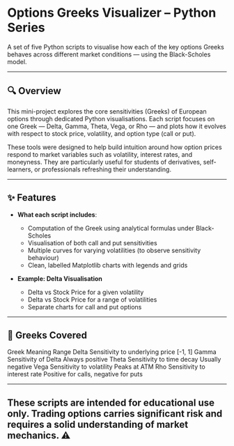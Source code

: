 # Options Greeks Visualizer – Python Series

A set of five Python scripts to visualise how each of the key options Greeks behaves across different market conditions — using the Black-Scholes model.

---

## 🔍 Overview

This mini-project explores the core sensitivities (Greeks) of European options through dedicated Python visualisations. Each script focuses on one Greek — Delta, Gamma, Theta, Vega, or Rho — and plots how it evolves with respect to stock price, volatility, and option type (call or put).

These tools were designed to help build intuition around how option prices respond to market variables such as volatility, interest rates, and moneyness. They are particularly useful for students of derivatives, self-learners, or professionals refreshing their understanding.

---

## ✨ Features
- **What each script includes**:
  - Computation of the Greek using analytical formulas under Black-Scholes
  - Visualisation of both call and put sensitivities
  - Multiple curves for varying volatilities (to observe sensitivity behaviour)
  - Clean, labelled Matplotlib charts with legends and grids

- **Example: Delta Visualisation**
  - Delta vs Stock Price for a given volatility
  - Delta vs Stock Price for a range of volatilities
  - Separate charts for call and put options

---

## 📘 Greeks Covered
Greek	Meaning	Range
Delta	Sensitivity to underlying price	[-1, 1]
Gamma	Sensitivity of Delta	Always positive
Theta	Sensitivity to time decay	Usually negative
Vega	Sensitivity to volatility	Peaks at ATM
Rho	Sensitivity to interest rate	Positive for calls, negative for puts

---
## These scripts are intended for educational use only. Trading options carries significant risk and requires a solid understanding of market mechanics. ⚠️
